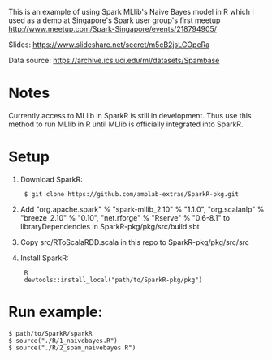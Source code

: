 This is an example of using Spark MLlib's Naive Bayes model in R which I used as a demo at Singapore's Spark user group's first meetup http://www.meetup.com/Spark-Singapore/events/218794905/

Slides: https://www.slideshare.net/secret/m5cB2jsLGOpeRa

Data source: https://archive.ics.uci.edu/ml/datasets/Spambase

# Notes
	
Currently access to MLlib in SparkR is still in development. Thus use this method to run MLlib in R until MLlib is officially integrated into SparkR.

# Setup

1. Download SparkR:

		$ git clone https://github.com/amplab-extras/SparkR-pkg.git

2. Add "org.apache.spark" % "spark-mllib_2.10" % "1.1.0", "org.scalanlp" % "breeze_2.10" % "0.10", "net.rforge" % "Rserve" % "0.6-8.1" to libraryDependencies in SparkR-pkg/pkg/src/build.sbt

3. Copy src/RToScalaRDD.scala in this repo to SparkR-pkg/pkg/src/src

4. Install SparkR:

		R
		devtools::install_local("path/to/SparkR-pkg/pkg")

# Run example:

	$ path/to/SparkR/sparkR
	$ source("./R/1_naivebayes.R")
	$ source("./R/2_spam_naivebayes.R")